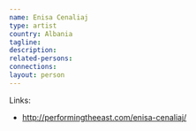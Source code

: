 ```yaml
---
name: Enisa Cenaliaj
type: artist
country: Albania
tagline:
description:
related-persons:
connections:
layout: person
---
```

Links:
* <http://performingtheeast.com/enisa-cenaliaj/>
